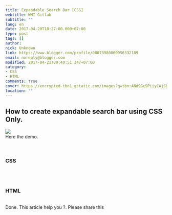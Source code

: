 ```yaml
---
title: Expandable Search Bar [CSS]
webtitle: WMI Gitlab
subtitle: ""
lang: en
date: 2017-04-20T18:27:00.000+07:00
type: post
tags: []
author:
nick: Unknown
link: https://www.blogger.com/profile/00073980860956332189
email: noreply@blogger.com
modified: 2017-04-21T00:40:51.347+07:00
category:
- CSS
- HTML
comments: true
cover: https://encrypted-tbn1.gstatic.com/images?q=tbn:ANd9GcSPiiyCAjSBQpwIQYKGS6wUqFGHQWSK9W7UhmZ5mu9eAPavFkA-
location: ""
---
```


<h2>How to create expandable search bar using CSS Only.</h2><div><img src="https://encrypted-tbn1.gstatic.com/images?q=tbn:ANd9GcSPiiyCAjSBQpwIQYKGS6wUqFGHQWSK9W7UhmZ5mu9eAPavFkA-"></div><div>Here the demo.</div><br><amp-iframe frameborder="0" height="500" layout="responsive" sandbox="allow-forms allow-scripts allow-same-origin allow-modals allow-popups" src="https://source.l3n4r0x.cf/php/codepen.php?user=dimaslanjaka&amp;id=PmZLvw&amp;tab=result&amp;h=500" width="350"></amp-iframe> <br><h3>CSS</h3><br><amp-iframe frameborder="0" height="500" layout="responsive" sandbox="allow-forms allow-scripts allow-same-origin allow-modals allow-popups" src="https://source.l3n4r0x.cf/php/codepen.php?user=dimaslanjaka&amp;id=PmZLvw&amp;tab=css&amp;h=500" width="350"></amp-iframe> <br><h3>HTML</h3><br><amp-iframe frameborder="0" height="300" layout="responsive" sandbox="allow-forms allow-scripts allow-same-origin allow-modals allow-popups" src="https://source.l3n4r0x.cf/php/codepen.php?user=dimaslanjaka&amp;id=PmZLvw&amp;tab=html&amp;h=500" width="350"></amp-iframe> Done. This article help you ?. Please share this